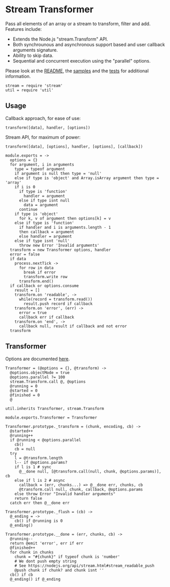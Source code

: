 
# Stream Transformer

Pass all elements of an array or a stream to transform, filter and add. Features include:   

*   Extends the Node.js "stream.Transform" API.   
*   Both synchrounous and asynchronous support based and user callback 
    arguments signature.   
*   Ability to skip data.   
*   Sequential and concurrent execution using the "parallel" options.

Please look at the [README], the [samples] and the [tests] for additional
information.

    stream = require 'stream'
    util = require 'util'

## Usage

Callback approach, for ease of use:   

`transform([data], handler, [options])`     

Stream API, for maximum of power:   

`transform([data], [options], handler, [options], [callback])`   

    module.exports = ->
      options = {}
      for argument, i in arguments
        type = typeof argument
        if argument is null then type = 'null'
        else if type is 'object' and Array.isArray argument then type = 'array'
        if i is 0 
          if type is 'function'
            handler = argument
          else if type isnt null
            data = argument
          continue
        if type is 'object'
          for k, v of argument then options[k] = v
        else if type is 'function'
          if handler and i is arguments.length - 1
          then callback = argument
          else handler = argument
        else if type isnt 'null'
          throw new Error 'Invalid arguments'
      transform = new Transformer options, handler
      error = false
      if data
        process.nextTick ->
          for row in data
            break if error
            transform.write row
          transform.end()
      if callback or options.consume
        result = []
        transform.on 'readable', ->
          while(record = transform.read())
            result.push record if callback
        transform.on 'error', (err) ->
          error = true
          callback err if callback
        transform.on 'end', ->
          callback null, result if callback and not error
      transform

## Transformer

Options are documented [here](http://csv.adaltas.com/transform/).

    Transformer = (@options = {}, @transform) ->
      @options.objectMode = true
      @options.parallel ?= 100
      stream.Transform.call @, @options
      @running = 0
      @started = 0
      @finished = 0
      @

    util.inherits Transformer, stream.Transform

    module.exports.Transformer = Transformer

    Transformer.prototype._transform = (chunk, encoding, cb) ->
      @started++
      @running++
      if @running < @options.parallel
        cb()
        cb = null
      try
        l = @transform.length
        l-- if @options.params?
        if l is 1 # sync
          @__done null, [@transform.call(null, chunk, @options.params)], cb
        else if l is 2 # async
          callback = (err, chunks...) => @__done err, chunks, cb
          @transform.call null, chunk, callback, @options.params
        else throw Error "Invalid handler arguments"
        return false
      catch err then @__done err

    Transformer.prototype._flush = (cb) ->
      @_ending = ->
        cb() if @running is 0
      @_ending()

    Transformer.prototype.__done = (err, chunks, cb) ->
      @running--
      return @emit 'error', err if err
      @finished++
      for chunk in chunks
        chunk = "#{chunk}" if typeof chunk is 'number'
        # We dont push empty string
        # See https://nodejs.org/api/stream.html#stream_readable_push
        @push chunk if chunk? and chunk isnt ''
      cb() if cb
      @_ending() if @_ending

[readme]: https://github.com/wdavidw/node-stream-transform
[samples]: https://github.com/wdavidw/node-stream-transform/tree/master/samples
[tests]: https://github.com/wdavidw/node-stream-transform/tree/master/test
